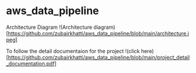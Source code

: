 # aws_data_pipeline

Architecture Diagram
!(Architecture diagram)[https://github.com/zubairkhatti/aws_data_pipeline/blob/main/architecture.jpeg]

To follow the detail documentaion for the project !(click here)[https://github.com/zubairkhatti/aws_data_pipeline/blob/main/project_detail_documentation.pdf]